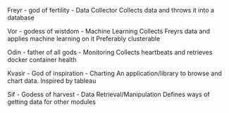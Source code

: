 Freyr - god of fertility - Data Collector
Collects data and throws it into a database

Vor - godess of wistdom - Machine Learning
Collects Freyrs data and applies machine learning on it
Preferably clusterable

Odin - father of all gods - Monitoring
Collects heartbeats and retrieves docker container health

Kvasir - God of inspiration - Charting 
An application/library to browse and chart data. Inspired by tableau

Sif - Godess of harvest - Data Retrieval/Manipulation
Defines ways of getting data for other modules